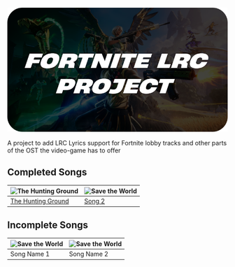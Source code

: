 ![Banner Image](/banner.png)

A project to add LRC Lyrics support for Fortnite lobby tracks and other parts of the OST the video-game has to offer

## Completed Songs

| ![The Hunting Ground](https://static.wikia.nocookie.net/fortnite/images/3/3e/The_Hunting_Ground_%28Cover_Art%29_-_Music_-_Fortnite.png/revision/latest?cb=20240308190845) | ![Save the World](https://static.wikia.nocookie.net/fortnite/images/3/3b/Save_the_World_-_Music_-_Fortnite.png/revision/latest?cb=20220216210710) |
|---|---|
| [The Hunting Ground](/lyrics/hunting-ground.lrc) | [Song 2](/completed/song2.md) |

## Incomplete Songs

| ![Save the World](https://static.wikia.nocookie.net/fortnite/images/3/3b/Save_the_World_-_Music_-_Fortnite.png/revision/latest?cb=20220216210710) | ![Save the World](https://static.wikia.nocookie.net/fortnite/images/3/3b/Save_the_World_-_Music_-_Fortnite.png/revision/latest?cb=20220216210710) |
|---|---|
| Song Name 1 | Song Name 2 |
